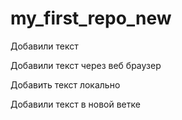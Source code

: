 # my_first_repo_new

Добавили текст

Добавили текст через веб браузер

Добавить текст локально

Добавили текст в новой ветке